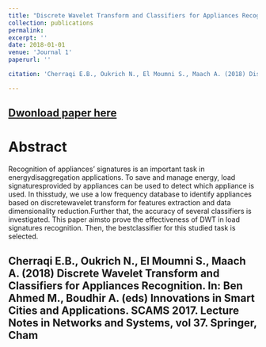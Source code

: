 ```yaml
---
title: "Discrete Wavelet Transform and Classifiers for Appliances Recognition"
collection: publications
permalink: 
excerpt: ''
date: 2018-01-01
venue: 'Journal 1'
paperurl: ''

citation: 'Cherraqi E.B., Oukrich N., El Moumni S., Maach A. (2018) Discrete Wavelet Transform and Classifiers for Appliances Recognition. In: Ben Ahmed M., Boudhir A. (eds) Innovations in Smart Cities and Applications. SCAMS 2017. Lecture Notes in Networks and Systems, vol 37. Springer, Cham'

---
```

[Dwonload paper here](https://cherrraqi.github.io/aca/files/paper2.pdf)
-------------

# Abstract

Recognition of appliances’ signatures is an important task in energydisaggregation  applications.  To  save  and  manage  energy,  load  signaturesprovided  by  appliances  can  be  used  to  detect  which  appliance  is  used.  In  thisstudy, we use a low frequency database to identify appliances based on discretewavelet  transform  for  features  extraction  and  data  dimensionality  reduction.Further that, the accuracy of several classifiers is investigated. This paper aimsto prove the effectiveness of DWT in load signatures recognition. Then, the bestclassifier for this studied task is selected.


Cherraqi E.B., Oukrich N., El Moumni S., Maach A. (2018) Discrete Wavelet Transform and Classifiers for Appliances Recognition. In: Ben Ahmed M., Boudhir A. (eds) Innovations in Smart Cities and Applications. SCAMS 2017. Lecture Notes in Networks and Systems, vol 37. Springer, Cham
-------------
